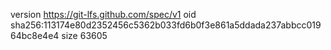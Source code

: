 version https://git-lfs.github.com/spec/v1
oid sha256:113174e80d2352456c5362b033fd6b0f3e861a5ddada237abbcc01964bc8e4e4
size 63605
